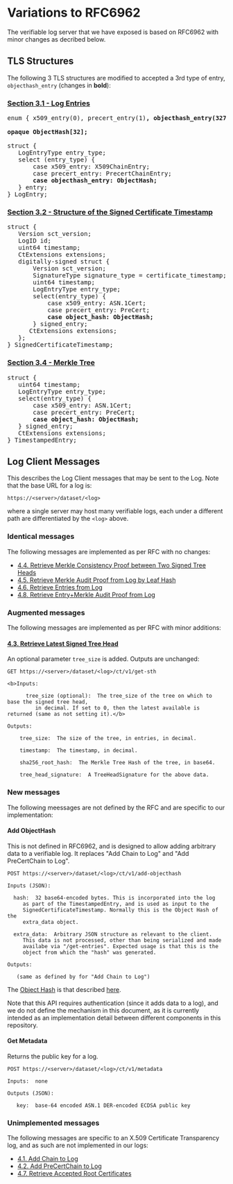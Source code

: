 # Variations to RFC6962

The verifiable log server that we have exposed is based on RFC6962 with minor changes as decribed below.

## TLS Structures

The following 3 TLS structures are modified to accepted a 3rd type of entry, `objecthash_entry` (changes in **bold**):

### [Section 3.1 - Log Entries](https://tools.ietf.org/html/rfc6962#section-3.1)

<pre>
enum { x509_entry(0), precert_entry(1)<b>, objecthash_entry(32769)</b> (65535) } LogEntryType;

<b>opaque ObjectHash[32];</b>

struct {
   LogEntryType entry_type;
   select (entry_type) {
       case x509_entry: X509ChainEntry;
       case precert_entry: PrecertChainEntry;
       <b>case objecthash_entry: ObjectHash;</b>
   } entry;
} LogEntry;
</pre>

### [Section 3.2 - Structure of the Signed Certificate Timestamp](https://tools.ietf.org/html/rfc6962#section-3.2)

<pre>
struct {
   Version sct_version;
   LogID id;
   uint64 timestamp;
   CtExtensions extensions;
   digitally-signed struct {
       Version sct_version;
       SignatureType signature_type = certificate_timestamp;
       uint64 timestamp;
       LogEntryType entry_type;
       select(entry_type) {
           case x509_entry: ASN.1Cert;
           case precert_entry: PreCert;
           <b>case object_hash: ObjectHash;</b>
       } signed_entry;
      CtExtensions extensions;
   };
} SignedCertificateTimestamp;
</pre>

### [Section 3.4 - Merkle Tree](https://tools.ietf.org/html/rfc6962#section-3.4)

<pre>
struct {
   uint64 timestamp;
   LogEntryType entry_type;
   select(entry_type) {
       case x509_entry: ASN.1Cert;
       case precert_entry: PreCert;
       <b>case object_hash: ObjectHash;</b>
   } signed_entry;
   CtExtensions extensions;
} TimestampedEntry;
</pre>

## Log Client Messages

This describes the Log Client messages that may be sent to the Log. Note that the base URL for a log is:

`https://<server>/dataset/<log>`

where a single server may host many verifiable logs, each under a different path are differentiated by the `<log>` above.


### Identical messages

The following messages are implemented as per RFC with no changes:

- [4.4.  Retrieve Merkle Consistency Proof between Two Signed Tree Heads](https://tools.ietf.org/html/rfc6962#section-4.4)
- [4.5.  Retrieve Merkle Audit Proof from Log by Leaf Hash](https://tools.ietf.org/html/rfc6962#section-4.5)
- [4.6.  Retrieve Entries from Log](https://tools.ietf.org/html/rfc6962#section-4.6)
- [4.8.  Retrieve Entry+Merkle Audit Proof from Log](https://tools.ietf.org/html/rfc6962#section-4.8)

### Augmented messages

The following messages are implemented as per RFC with minor additions:

#### [4.3.  Retrieve Latest Signed Tree Head](https://tools.ietf.org/html/rfc6962#section-4.3)

An optional parameter `tree_size` is added. Outputs are unchanged:

```
GET https://<server>/dataset/<log>/ct/v1/get-sth

<b>Inputs:

      tree_size (optional):  The tree_size of the tree on which to base the signed tree head,
         in decimal. If set to 0, then the latest available is returned (same as not setting it).</b>

Outputs:

    tree_size:  The size of the tree, in entries, in decimal.

    timestamp:  The timestamp, in decimal.

    sha256_root_hash:  The Merkle Tree Hash of the tree, in base64.

    tree_head_signature:  A TreeHeadSignature for the above data.
```

### New messages

The following meessages are not defined by the RFC and are specific to our implementation:

#### Add ObjectHash

This is not defined in RFC6962, and is designed to allow adding arbitrary data to a verifiable log. It replaces "Add Chain to Log" and "Add PreCertChain to Log".

```
POST https://<server>/dataset/<log>/ct/v1/add-objecthash

Inputs (JSON):

  hash:  32 base64-encoded bytes. This is incorporated into the log
     as part of the TimestampedEntry, and is used as input to the
     SignedCertificateTimestamp. Normally this is the Object Hash of the
     extra_data object.
     
  extra_data:  Arbitrary JSON structure as relevant to the client.
     This data is not processed, other than being serialized and made
     availabe via "/get-entries". Expected usage is that this is the
     object from which the "hash" was generated.

Outputs:

   (same as defined by for "Add Chain to Log")
```

The [Object Hash](https://github.com/benlaurie/objecthash) is that described [here](https://github.com/benlaurie/objecthash).

Note that this API requires authentication (since it adds data to a log), and we do not define the mechanism in this document, as it is currently intended as an implementation detail between different components in this repository.

#### Get Metadata

Returns the public key for a log.

```
POST https://<server>/dataset/<log>/ct/v1/metadata

Inputs:  none

Outputs (JSON):

   key:  base-64 encoded ASN.1 DER-encoded ECDSA public key
```

### Unimplemented messages

The following messages are specific to an X.509 Certificate Transparency log, and as such are not implemented in our logs:

- [4.1.  Add Chain to Log](https://tools.ietf.org/html/rfc6962#section-4.1)
- [4.2.  Add PreCertChain to Log](https://tools.ietf.org/html/rfc6962#section-4.2)
- [4.7.  Retrieve Accepted Root Certificates](https://tools.ietf.org/html/rfc6962#section-4.7)

